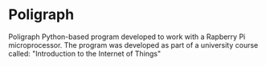 # Poligraph

Poligraph Python-based program developed to work with a Rapberry Pi microprocessor.
The program was developed as part of a university course called: "Introduction to the Internet of Things"
